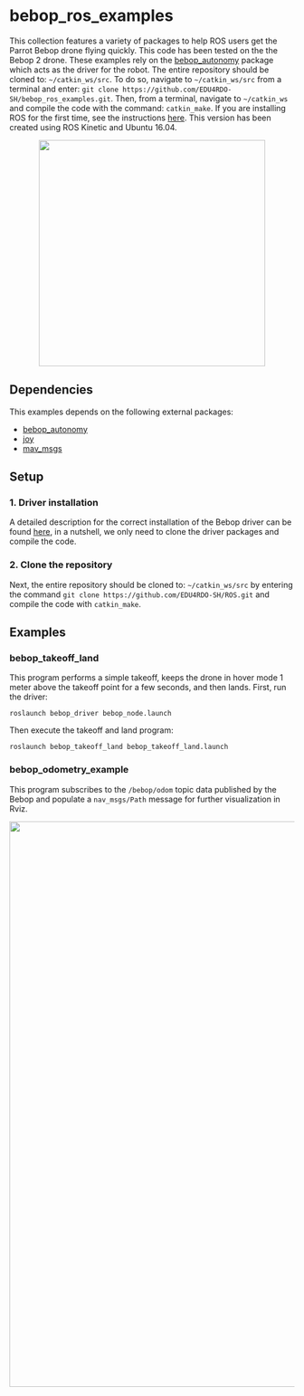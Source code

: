 # bebop_ros_examples

This collection features a variety of packages to help ROS users get the Parrot Bebop drone flying quickly. This code has been tested on the the Bebop 2 drone. These examples rely on the [bebop_autonomy](https://github.com/AutonomyLab/bebop_autonomy) package which acts as the driver for the robot. The entire repository should be cloned to: ```~/catkin_ws/src```. To do so, navigate to ```~/catkin_ws/src``` from a terminal and enter: ```git clone https://github.com/EDU4RDO-SH/bebop_ros_examples.git```. Then, from a terminal, navigate to ```~/catkin_ws``` and compile the code with the command: ```catkin_make```. If you are installing ROS for the first time, see the instructions [here](https://wiki.ros.org/kinetic/Installation/Ubuntu). This version has been created using ROS Kinetic and Ubuntu 16.04.


<p align="center"><img src="https://i.imgur.com/yY6nKXf.png" width="400" /></p>


## Dependencies
This examples depends on the following external packages:

- [bebop_autonomy](https://bebop-autonomy.readthedocs.io/en/latest/#)
- [joy](https://wiki.ros.org/joy)
- [mav_msgs](https://wiki.ros.org/mav_msgs)

## Setup

### 1. Driver installation
A detailed description for the correct installation of the Bebop driver can be found [here](https://bebop-autonomy.readthedocs.io/en/latest/installation.html), in a nutshell, we only need to clone the driver packages and compile the code.

### 2. Clone the repository
Next, the entire repository should be cloned to: ```~/catkin_ws/src``` by entering the command ```git clone https://github.com/EDU4RDO-SH/ROS.git``` and compile the code with ```catkin_make```.


## Examples

### bebop_takeoff_land
This program performs a simple takeoff, keeps the drone in hover mode 1 meter above the takeoff point for a few seconds, and then lands. First, run the driver:

```
roslaunch bebop_driver bebop_node.launch
```

Then execute the takeoff and land program:

```
roslaunch bebop_takeoff_land bebop_takeoff_land.launch
```

### bebop_odometry_example
This program subscribes to the ```/bebop/odom``` topic data published by the Bebop and populate a ```nav_msgs/Path``` message for further visualization in Rviz.


<p align="center"><img src="https://i.imgur.com/G9SAn9K.png" width="1000" /></p>
